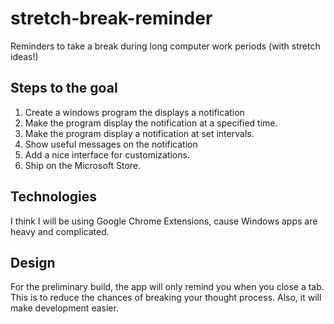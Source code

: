 # stretch-break-reminder

Reminders to take a break during long computer work periods (with stretch ideas!)

## Steps to the goal

1. Create a windows program the displays a notification
2. Make the program display the notification at a specified time.
3. Make the program display a notification at set intervals.
4. Show useful messages on the notification
5. Add a nice interface for customizations.
6. Ship on the Microsoft Store.

## Technologies

I think I will be using Google Chrome Extensions, cause Windows apps are heavy and complicated.

## Design

For the preliminary build, the app will only remind you when you close a tab. This is to reduce the chances of breaking your thought process. Also, it will make development easier.
